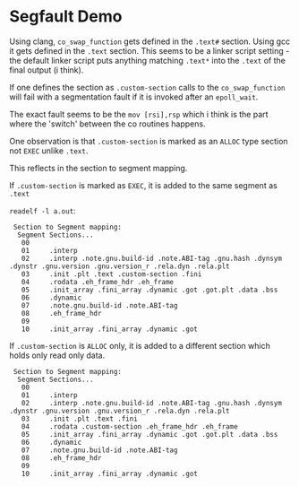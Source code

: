 # Segfault Demo

Using clang, `co_swap_function` gets defined in the `.text#` section. Using gcc it gets defined in the `.text` section.
This seems to be a linker script setting - the default linker script puts anything matching `.text*` into the `.text` of
the final output (i think).

If one defines the section as `.custom-section` calls to the `co_swap_function` will fail
with a segmentation fault if it is invoked after an `epoll_wait`.

The exact fault seems to be the `mov [rsi],rsp` which i think is the part where the 'switch' between the co routines happens.

One observation is that `.custom-section` is marked as an `ALLOC` type section not `EXEC` unlike
`.text`.

This reflects in the section to segment mapping.

If `.custom-section` is marked as `EXEC`, it is added to the same segment as `.text`

`readelf -l a.out`:

```
 Section to Segment mapping:
  Segment Sections...
   00
   01     .interp
   02     .interp .note.gnu.build-id .note.ABI-tag .gnu.hash .dynsym .dynstr .gnu.version .gnu.version_r .rela.dyn .rela.plt
   03     .init .plt .text .custom-section .fini
   04     .rodata .eh_frame_hdr .eh_frame
   05     .init_array .fini_array .dynamic .got .got.plt .data .bss
   06     .dynamic
   07     .note.gnu.build-id .note.ABI-tag
   08     .eh_frame_hdr
   09
   10     .init_array .fini_array .dynamic .got
```


If `.custom-section` is `ALLOC` only, it is added to a different section which holds only read only
data.

```
 Section to Segment mapping:
  Segment Sections...
   00
   01     .interp
   02     .interp .note.gnu.build-id .note.ABI-tag .gnu.hash .dynsym .dynstr .gnu.version .gnu.version_r .rela.dyn .rela.plt
   03     .init .plt .text .fini
   04     .rodata .custom-section .eh_frame_hdr .eh_frame             
   05     .init_array .fini_array .dynamic .got .got.plt .data .bss
   06     .dynamic
   07     .note.gnu.build-id .note.ABI-tag
   08     .eh_frame_hdr
   09
   10     .init_array .fini_array .dynamic .got
```


